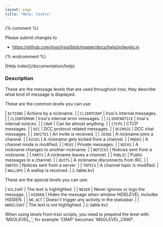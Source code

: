 ```yaml
---
layout: page
title: "Help: levels"
---
```


{% comment %}

Please submit changes to
- https://github.com/irssi/irssi/blob/master/docs/help/in/levels.in


{% endcomment %}
<nav markdown="1">
[Help index](/documentation/help)
</nav>

### Description ###

These are the message levels that are used throughout Irssi; they describe
what kind of message is displayed.

These are the common levels you can use:


| `ACTIONS` | Actions by a nickname. |
| `CLIENTCRAP` | Irssi's internal messages. |
| `CLIENTERROR` | Irssi's internal error messages. |
| `CLIENTNOTICE` | Irssi's internal notices. |
| `CRAP` | Can be almost anything. |
| `CTCPS` | CTCP messages. |
| `DCC` | DCC protocol related messages. |
| `DCCMSGS` | DCC chat messages. |
| `INVITES` | An invite is received. |
| `JOINS` | A nickname joins a channel. |
| `KICKS` | A nickname gets kicked from a channel. |
| `MODES` | A channel mode is modified. |
| `MSGS` | Private messages. |
| `NICKS` | A nickname changes to another nickname. |
| `NOTICES` | Notices sent from a nickname. |
| `PARTS` | A nickname leaves a channel. |
| `PUBLIC` | Public messages in a channel. |
| `QUITS` | A nickname disconnects from IRC. |
| `SNOTES` | Notices sent from a server. |
| `TOPICS` | A channel topic is modified. |
| `WALLOPS` | A wallop is received. |
{:.table.kv}

These are the special levels you can use:


| `HILIGHT` | The text is highlighted. |
| `NEVER` | Never ignores or logs the message. |
| `HIDDEN` | Hides the message when window HIDELEVEL includes HIDDEN. |
| `NO_ACT` | Doesn't trigger any activity in the statusbar. |
| `NOHILIGHT` | The text is not highlighted. |
{:.table.kv}

When using levels from Irssi scripts, you need to prepend the level with
    'MSGLEVEL_'; for example 'CRAP' becomes 'MSGLEVEL_CRAP'.

